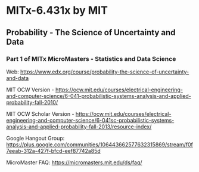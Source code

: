 # MITx-6.431x by MIT
## Probability - The Science of Uncertainty and Data
### Part 1 of MITx MicroMasters - Statistics and Data Science

Web:
https://www.edx.org/course/probability-the-science-of-uncertainty-and-data


MIT OCW Version
	- https://ocw.mit.edu/courses/electrical-engineering-and-computer-science/6-041-probabilistic-systems-analysis-and-applied-probability-fall-2010/

MIT OCW Scholar Version
	- https://ocw.mit.edu/courses/electrical-engineering-and-computer-science/6-041sc-probabilistic-systems-analysis-and-applied-probability-fall-2013/resource-index/

Google Hangout Group: https://plus.google.com/communities/106443662577632315869/stream/f0f7eeab-312a-427f-bfcd-eef87742a85d

MicroMaster FAQ: https://micromasters.mit.edu/ds/faq/
